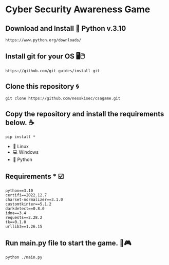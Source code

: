 # Cyber Security Awareness Game

## Download and Install :snake: Python v.3.10
```
https://www.python.org/downloads/
```

## Install git for your OS :desktop_computer::computer_mouse:
```
https://github.com/git-guides/install-git
```

## Clone this repository :cyclone:
```
git clone https://github.com/nesskisec/csagame.git
```

## Copy the repository and install the requirements below. :coffee:

```
pip install *
```

-   :penguin: Linux
-   :computer: Windows
-   :snake: Python


## Requirements * :ballot_box_with_check:
```ad-warning
python==3.10
certifi==2022.12.7
charset-normalizer==3.1.0
customtkinter==5.1.2
darkdetect==0.8.0
idna==3.4
requests==2.28.2
tk==0.1.0
urllib3==1.26.15
```

## Run main.py file to start the game. :game_die::video_game:
```
python ./main.py
```
